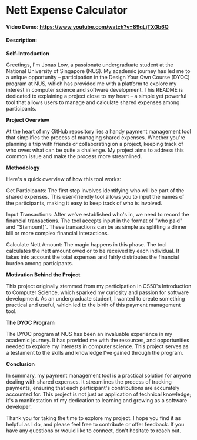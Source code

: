 # Nett Expense Calculator
#### Video Demo: https://www.youtube.com/watch?v=89qLjTXGb6Q
#### Description:
**Self-Introduction**

Greetings, I'm Jonas Low, a passionate undergraduate student at the National University of Singapore (NUS). My academic journey has led me to a unique opportunity – participation in the Design Your Own Course (DYOC) program at NUS, which has provided me with a platform to explore my interest in computer science and software development. This README is dedicated to explaining a project close to my heart – a simple yet powerful tool that allows users to manage and calculate shared expenses among participants.

**Project Overview**

At the heart of my GitHub repository lies a handy payment management tool that simplifies the process of managing shared expenses. Whether you're planning a trip with friends or collaborating on a project, keeping track of who owes what can be quite a challenge. My project aims to address this common issue and make the process more streamlined.

**Methodology**

Here's a quick overview of how this tool works:

Get Participants: The first step involves identifying who will be part of the shared expenses. This user-friendly tool allows you to input the names of the participants, making it easy to keep track of who is involved.

Input Transactions: After we've established who's in, we need to record the financial transactions. The tool accepts input in the format of "who paid" and "$(amount)". These transactions can be as simple as splitting a dinner bill or more complex financial interactions.

Calculate Nett Amount: The magic happens in this phase. The tool calculates the nett amount owed or to be received by each individual. It takes into account the total expenses and fairly distributes the financial burden among participants.

**Motivation Behind the Project**

This project originally stemmed from my participation in CS50's Introduction to Computer Science, which sparked my curiosity and passion for software development. As an undergraduate student, I wanted to create something practical and useful, which led to the birth of this payment management tool.

**The DYOC Program**

The DYOC program at NUS has been an invaluable experience in my academic journey. It has provided me with the resources, and opportunities needed to explore my interests in computer science. This project serves as a testament to the skills and knowledge I've gained through the program.

**Conclusion**

In summary, my payment management tool is a practical solution for anyone dealing with shared expenses. It streamlines the process of tracking payments, ensuring that each participant's contributions are accurately accounted for. This project is not just an application of technical knowledge; it's a manifestation of my dedication to learning and growing as a software developer.

Thank you for taking the time to explore my project. I hope you find it as helpful as I do, and please feel free to contribute or offer feedback. If you have any questions or would like to connect, don't hesitate to reach out.